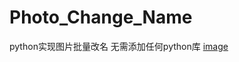 # Photo_Change_Name
python实现图片批量改名
无需添加任何python库
[image](https://github.com/ReLuckyLucy/ProTAI/blob/main/img/top.png)
